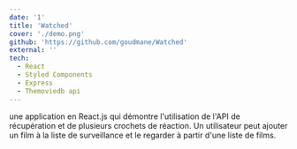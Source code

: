 ```yaml
---
date: '1'
title: 'Watched'
cover: './demo.png'
github: 'https://github.com/goudmane/Watched'
external: ''
tech:
  - React
  - Styled Components
  - Express
  - Themoviedb api
---
```


une application en React.js qui démontre l'utilisation de l'API de récupération et de plusieurs crochets de réaction. Un utilisateur peut ajouter un film à la liste de surveillance et le regarder à partir d'une liste de films.
